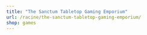 ```yaml
---
title: "The Sanctum Tabletop Gaming Emporium"
url: /racine/the-sanctum-tabletop-gaming-emporium/
shop: games
---
```

